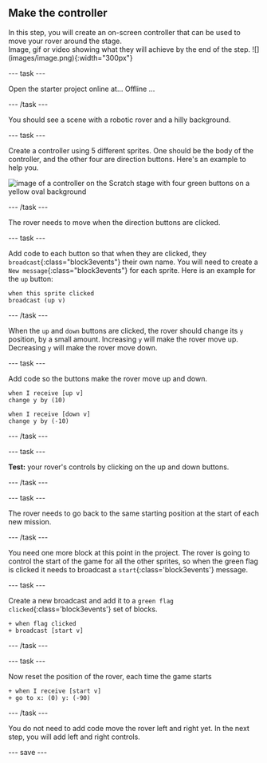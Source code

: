 ## Make the controller

<div style="display: flex; flex-wrap: wrap">
<div style="flex-basis: 200px; flex-grow: 1; margin-right: 15px;">
In this step, you will create an on-screen controller that can be used to move your rover around the stage.
</div>
<div>
Image, gif or video showing what they will achieve by the end of the step. ![](images/image.png){:width="300px"}
</div>
</div>

--- task ---

Open the starter project online at...
Offline ...

--- /task ---

You should see a scene with a robotic rover and a hilly background. 

--- task ---

Create a controller using 5 different sprites. One should be the body of the controller, and the other four are direction buttons. Here's an example to help you.

![image of a controller on the Scratch stage with four green buttons on a yellow oval background](images/controller.png)

--- /task ---

The rover needs to move when the direction buttons are clicked.

--- task ---

Add code to each button so that when they are clicked, they `broadcast`{:class="block3events"} their own name. You will need to create a `New message`{:class="block3events"} for each sprite. Here is an example for the `up` button:

```blocks3
when this sprite clicked
broadcast (up v)
```

--- /task ---

When the `up` and `down` buttons are clicked, the rover should change its `y` position, by a small amount. Increasing `y` will make the rover move up. Decreasing `y` will make the rover move down.

--- task ---

Add code so the buttons make the rover move up and down.

```blocks3
when I receive [up v]
change y by (10)

when I receive [down v]
change y by (-10)
```

--- /task ---

--- task ---

**Test:** your rover's controls by clicking on the up and down buttons.

--- /task ---

--- task ---

The rover needs to go back to the same starting position at the start of each new mission.



--- /task ---

You need one more block at this point in the project. The rover is going to control the start of the game for all the other sprites, so when the green flag is clicked it needs to broadcast a `start`{:class='block3events'} message.

--- task ---

Create a new broadcast and add it to a `green flag clicked`{:class='block3events'} set of blocks.

```blocks3
+ when flag clicked
+ broadcast [start v]
``` 

--- /task ---

--- task ---

Now reset the position of the rover, each time the game starts

```blocks3
+ when I receive [start v]
+ go to x: (0) y: (-90)
```

--- /task ---


You do not need to add code move the rover left and right yet. In the next step, you will add left and right controls.

--- save ---
